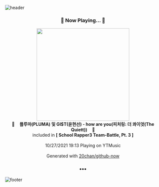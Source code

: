 ![header](https://capsule-render.vercel.app/api?type=wave&height=170&section=header&text=Hi.%20I'm%20SHIFT&fontColor=090707&fontAlignX=45&fontAlignY=65&fontSize=100)

<h3 align="center">🎵 Now Playing... 🎵</h3>
<p align="center">
  <a href="https://music.youtube.com/watch?v=MliTkG3gwxs">
    <img width="300" src="https://lh3.googleusercontent.com/4OXr3pE3YQRuYvTArG4HEsAURNjrMKEGCXn4SyDMfs4n2g5OHM4wkt6ll4d4qaWiCvL25PAOgEMHaCvz">
  </a>
  <br>
  🎵&nbsp&nbsp&nbsp <b>플루마(PLUMA) 및 GI$T(윤현선) - how are you(피처링: 더 콰이엇(The Quiett))</b> &nbsp&nbsp&nbsp🎵
  <br>
  included in <b>[ School Rapper3 Team-Battle, Pt. 3 ]</b>
  
  <br />
  <br />
  10/27/2021 19:13 Playing on YTMusic
  <br />
  <br />
  Generated with <a href="https://github.com/20chan/github-now">20chan/github-now</a>
</p>

<h3 align="center">•••</h3>

![footer](https://capsule-render.vercel.app/api?type=wave&height=150&section=footer)
